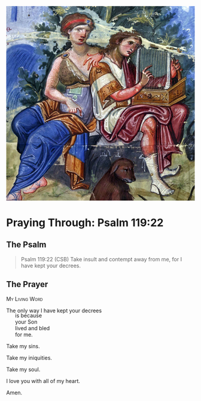 <img class="intro-right" src="../images/art-paris-psalter.jpg">

<style>
  li {list-style-type: none;}
  p + ul {
    margin-top: -18px;
}
</style>

# Praying Through: Psalm 119:22

## The Psalm

>Psalm 119:22 (CSB) Take insult and contempt away from me, for I have kept your decrees.

## The Prayer

<div style="font-variant: small-caps;">
My Living Word
</div>

The only way I have kept your decrees
* is because
* your Son
* lived and bled
* for me.

Take my sins.

Take my iniquities.

Take my soul.

I love you with all of my heart.

Amen.

